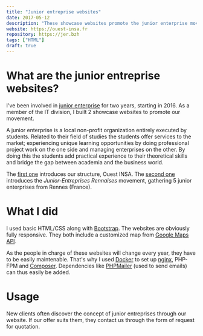 ```yaml
---
title: "Junior entreprise websites"
date: 2017-05-12
description: "These showcase websites promote the junior enterprise movement."
website: https://ouest-insa.fr
repository: https://jer.bzh
tags: ["HTML"]
draft: true
---
```


# What are the junior entreprise websites?

I've been involved in [junior enterprise](https://junior-entreprises.com) for two years, starting in 2016. As a member of the IT division, I built 2 showcase websites to promote our movement.

A junior enterprise is a local non-profit organization entirely executed by students. Related to their field of studies the students offer services to the market; experiencing unique learning opportunities by doing professional project work on the one side and managing enterprises on the other. By doing this the students add practical experience to their theoretical skills and bridge the gap between academia and the business world.

The [first one](https://ouest-insa.fr) introduces our structure, Ouest INSA. The [second one](https://jer.bzh) introduces the <em>Junior-Entreprises Rennaises</em> movement, gathering 5 junior enterprises from Rennes (France).

# What I did

I used basic HTML/CSS along with [Bootstrap](https://getbootstrap.com). The websites are obviously fully responsive. They both include a customized map from [Google Maps API](https://developers.google.com/maps).
      
As the people in charge of these websites will change every year, they have to be easily maintenable. That's why I used [Docker](https://www.docker.com) to set up [nginx](http://nginx.org), PHP-FPM and [Composer](https://getcomposer.org). Dependencies like [PHPMailer](https://github.com/PHPMailer/PHPMailer) (used to send emails) can thus easily be added.

# Usage

New clients often discover the concept of junior entreprises through our website. If our offer suits them, they contact us through the form of request for quotation.
